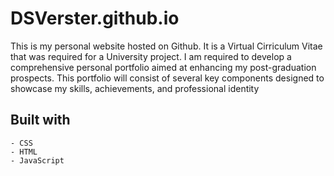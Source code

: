 # DSVerster.github.io

This is my personal website hosted on Github. It is a Virtual Cirriculum Vitae that was required for a University project.
I am required to develop a comprehensive personal portfolio aimed at enhancing my post-graduation prospects. This portfolio will consist of several key components designed to showcase my skills, achievements, and professional identity

## Built with
    - CSS
    - HTML
    - JavaScript